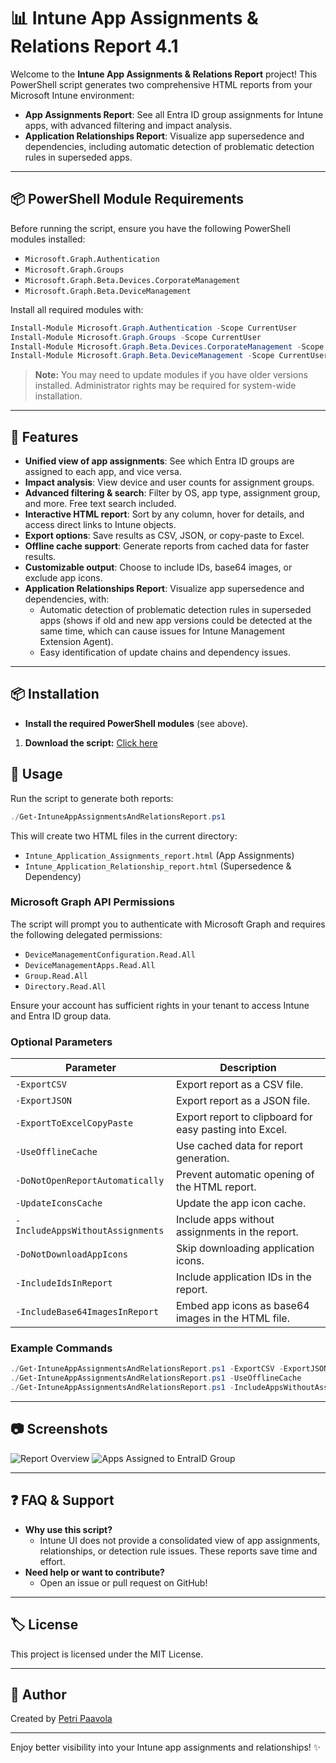# 📊 Intune App Assignments & Relations Report 4.1

Welcome to the **Intune App Assignments & Relations Report** project! This PowerShell script generates two comprehensive HTML reports from your Microsoft Intune environment:

- **App Assignments Report**: See all Entra ID group assignments for Intune apps, with advanced filtering and impact analysis.
- **Application Relationships Report**: Visualize app supersedence and dependencies, including automatic detection of problematic detection rules in superseded apps.

---

## 📦 PowerShell Module Requirements

Before running the script, ensure you have the following PowerShell modules installed:

- `Microsoft.Graph.Authentication`
- `Microsoft.Graph.Groups`
- `Microsoft.Graph.Beta.Devices.CorporateManagement`
- `Microsoft.Graph.Beta.DeviceManagement`

Install all required modules with:
```powershell
Install-Module Microsoft.Graph.Authentication -Scope CurrentUser
Install-Module Microsoft.Graph.Groups -Scope CurrentUser
Install-Module Microsoft.Graph.Beta.Devices.CorporateManagement -Scope CurrentUser
Install-Module Microsoft.Graph.Beta.DeviceManagement -Scope CurrentUser
```

> **Note:** You may need to update modules if you have older versions installed. Administrator rights may be required for system-wide installation.

---

## 🚀 Features

- **Unified view of app assignments**: See which Entra ID groups are assigned to each app, and vice versa.
- **Impact analysis**: View device and user counts for assignment groups.
- **Advanced filtering & search**: Filter by OS, app type, assignment group, and more. Free text search included.
- **Interactive HTML report**: Sort by any column, hover for details, and access direct links to Intune objects.
- **Export options**: Save results as CSV, JSON, or copy-paste to Excel.
- **Offline cache support**: Generate reports from cached data for faster results.
- **Customizable output**: Choose to include IDs, base64 images, or exclude app icons.
- **Application Relationships Report**: Visualize app supersedence and dependencies, with:
  - Automatic detection of problematic detection rules in superseded apps (shows if old and new app versions could be detected at the same time, which can cause issues for Intune Management Extension Agent).
  - Easy identification of update chains and dependency issues.

---

## 📦 Installation

- **Install the required PowerShell modules** (see above).

1. **Download the script:** [Click here](https://github.com/petripaavola/Get-IntuneAppAssignmentsAndRelationsReport/blob/main/Get-IntuneAppAssignmentsAndRelationsReport.ps1)

## 📝 Usage

Run the script to generate both reports:
```powershell
./Get-IntuneAppAssignmentsAndRelationsReport.ps1
```

This will create two HTML files in the current directory:
- `Intune_Application_Assignments_report.html` (App Assignments)
- `Intune_Application_Relationship_report.html` (Supersedence & Dependency)

### Microsoft Graph API Permissions

The script will prompt you to authenticate with Microsoft Graph and requires the following delegated permissions:

- `DeviceManagementConfiguration.Read.All`
- `DeviceManagementApps.Read.All`
- `Group.Read.All`
- `Directory.Read.All`

Ensure your account has sufficient rights in your tenant to access Intune and Entra ID group data.

### Optional Parameters

| Parameter                        | Description                                                                                   |
|----------------------------------|-----------------------------------------------------------------------------------------------|
| `-ExportCSV`                     | Export report as a CSV file.                                                                  |
| `-ExportJSON`                    | Export report as a JSON file.                                                                 |
| `-ExportToExcelCopyPaste`        | Export report to clipboard for easy pasting into Excel.                                       |
| `-UseOfflineCache`               | Use cached data for report generation.                                                        |
| `-DoNotOpenReportAutomatically`  | Prevent automatic opening of the HTML report.                                                 |
| `-UpdateIconsCache`              | Update the app icon cache.                                                                    |
| `-IncludeAppsWithoutAssignments` | Include apps without assignments in the report.                                               |
| `-DoNotDownloadAppIcons`         | Skip downloading application icons.                                                           |
| `-IncludeIdsInReport`            | Include application IDs in the report.                                                        |
| `-IncludeBase64ImagesInReport`   | Embed app icons as base64 images in the HTML file.                                            |

### Example Commands
```powershell
./Get-IntuneAppAssignmentsAndRelationsReport.ps1 -ExportCSV -ExportJSON
./Get-IntuneAppAssignmentsAndRelationsReport.ps1 -UseOfflineCache
./Get-IntuneAppAssignmentsAndRelationsReport.ps1 -IncludeAppsWithoutAssignments
```

---

## 📷 Screenshots

![Report Overview](https://github.com/petripaavola/Intune/blob/master/Reports/pics/IntuneApplicationAssignmentReport.png)
![Apps Assigned to EntraID Group](https://github.com/petripaavola/Intune/blob/master/Reports/pics/IntuneApplicationAssignmentReportSortByAssignmentGroup.png)

---

## ❓ FAQ & Support

- **Why use this script?**
  - Intune UI does not provide a consolidated view of app assignments, relationships, or detection rule issues. These reports save time and effort.
- **Need help or want to contribute?**
  - Open an issue or pull request on GitHub!

---

## 🏷️ License

This project is licensed under the MIT License.

---

## 👤 Author

Created by [Petri Paavola](https://github.com/petripaavola)

---

Enjoy better visibility into your Intune app assignments and relationships! ✨
